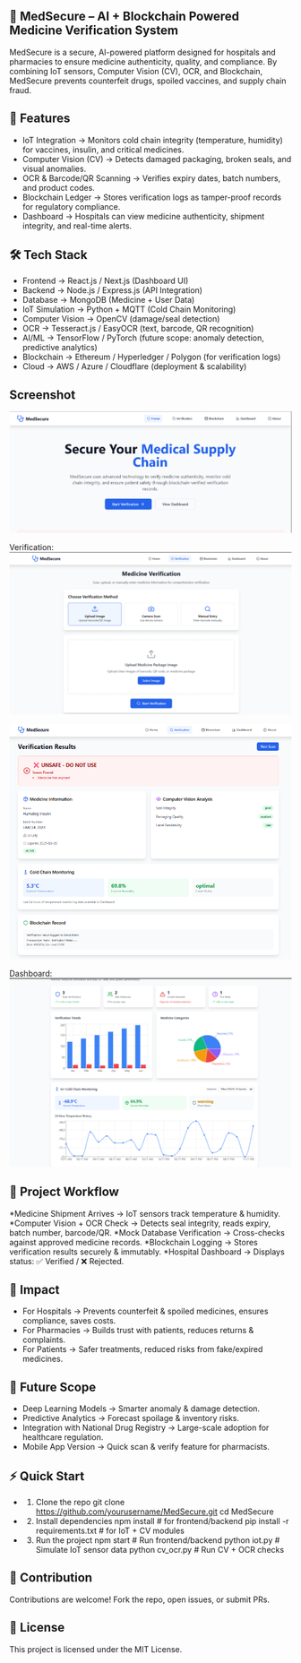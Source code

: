## 🏥 MedSecure – AI + Blockchain Powered Medicine Verification System

MedSecure is a secure, AI-powered platform designed for hospitals and pharmacies to ensure medicine authenticity, quality, and compliance. By combining IoT sensors, Computer Vision (CV), OCR, and Blockchain, MedSecure prevents counterfeit drugs, spoiled vaccines, and supply chain fraud.

## 🚀 Features

* IoT Integration → Monitors cold chain integrity (temperature, humidity) for vaccines, insulin, and critical medicines.
* Computer Vision (CV) → Detects damaged packaging, broken seals, and visual anomalies.
* OCR & Barcode/QR Scanning → Verifies expiry dates, batch numbers, and product codes.
* Blockchain Ledger → Stores verification logs as tamper-proof records for regulatory compliance.
* Dashboard → Hospitals can view medicine authenticity, shipment integrity, and real-time alerts.

## 🛠️ Tech Stack

* Frontend → React.js / Next.js (Dashboard UI)
* Backend → Node.js / Express.js (API Integration)
* Database → MongoDB (Medicine + User Data)
* IoT Simulation → Python + MQTT (Cold Chain Monitoring)
* Computer Vision → OpenCV (damage/seal detection)
* OCR → Tesseract.js / EasyOCR (text, barcode, QR recognition)
* AI/ML → TensorFlow / PyTorch (future scope: anomaly detection, predictive analytics)
* Blockchain → Ethereum / Hyperledger / Polygon (for verification logs)
* Cloud → AWS / Azure / Cloudflare (deployment & scalability)

## Screenshot

![Homepage](front.png)

Verification:
![Homepage](verification.png)

![Homepage](dashboard.png)

Dashboard: 
![Homepage](dashboard2.png)

## 📂 Project Workflow

*Medicine Shipment Arrives → IoT sensors track temperature & humidity.
*Computer Vision + OCR Check → Detects seal integrity, reads expiry, batch number, barcode/QR.
*Mock Database Verification → Cross-checks against approved medicine records.
*Blockchain Logging → Stores verification results securely & immutably.
*Hospital Dashboard → Displays status: ✅ Verified / ❌ Rejected.

## 🎯 Impact

* For Hospitals → Prevents counterfeit & spoiled medicines, ensures compliance, saves costs.
* For Pharmacies → Builds trust with patients, reduces returns & complaints.
* For Patients → Safer treatments, reduced risks from fake/expired medicines.

## 🔮 Future Scope

* Deep Learning Models → Smarter anomaly & damage detection.
* Predictive Analytics → Forecast spoilage & inventory risks.
* Integration with National Drug Registry → Large-scale adoption for healthcare regulation.
* Mobile App Version → Quick scan & verify feature for pharmacists.

## ⚡ Quick Start
* 1. Clone the repo
git clone https://github.com/yourusername/MedSecure.git
cd MedSecure

* 2. Install dependencies
npm install   # for frontend/backend
pip install -r requirements.txt   # for IoT + CV modules

* 3. Run the project
npm start         # Run frontend/backend
python iot.py     # Simulate IoT sensor data
python cv_ocr.py  # Run CV + OCR checks

## 📌 Contribution

Contributions are welcome! Fork the repo, open issues, or submit PRs.

## 📜 License

This project is licensed under the MIT License.

